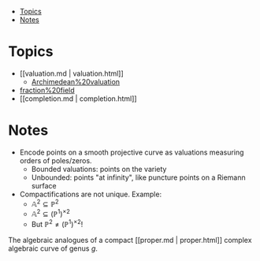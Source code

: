 -   [Topics](#topics)
-   [Notes](#notes)














Topics
======

-   [[valuation.md | valuation.html]]
    -   [Archimedean%20valuation](Archimedean%20valuation)
-   [fraction%20field](fraction%20field)
-   [[completion.md | completion.html]]

Notes
=====

-   Encode points on a smooth projective curve as valuations measuring orders of poles/zeros.
    -   Bounded valuations: points on the variety
    -   Unbounded: points "at infinity", like puncture points on a Riemann surface
-   Compactifications are not unique. Example:
    -   ${\mathbb{A}}^2 \subseteq {\mathbb{P}}^2$
    -   ${\mathbb{A}}^2 \subseteq ({\mathbb{P}}^1)^{\times 2}$
    -   But ${\mathbb{P}}^2 \neq ({\mathbb{P}}^1)^{\times 2}$!

The algebraic analogues of a compact [[proper.md | proper.html]] complex algebraic curve of genus $g$.
